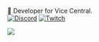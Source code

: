 🔭 Developer for Vice Central.<br>
[![Discord](https://img.shields.io/badge/Discord-%237289DA.svg?logo=discord&logoColor=white)](https://discord.gg/vicecentral) [![Twitch](https://img.shields.io/badge/Twitch-%239146FF.svg?logo=Twitch&logoColor=white)](https://twitch.tv/shaagss) 

[![](https://visitcount.itsvg.in/api?id=shaagss&icon=2&color=12)](https://visitcount.itsvg.in)
